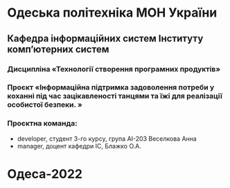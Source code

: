 # Одеська політехніка МОН України
## Кафедра інформаційних систем Інституту комп’ютерних систем
### Дисципліна «Технології створення програмних продуктів»
### Проєкт «Інформаційна підтримка задоволення потреби у коханні під час зацікавленості танцями та їжі для реалізації особистої безпеки. »
### Проєктна команда:
<ul>
    <li>developer, студент 3-го курсу, група АІ-203 Веселкова Анна</li>
    <li> manager, доцент кафедри ІС, Блажко О.А.</li>
</ul> 

# Одеса-2022

